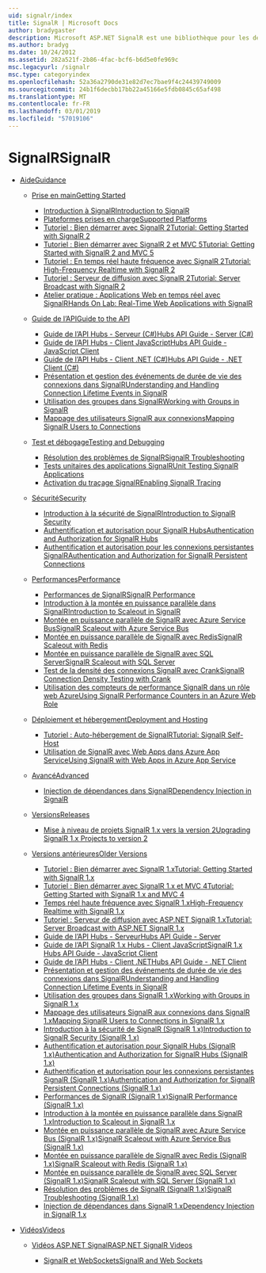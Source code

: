 ```yaml
---
uid: signalr/index
title: SignalR | Microsoft Docs
author: bradygaster
description: Microsoft ASP.NET SignalR est une bibliothèque pour les développeurs ASP.NET qui simplifie le processus d’ajout de fonctionnalités web en temps réel à vos applications.
ms.author: bradyg
ms.date: 10/24/2012
ms.assetid: 282a521f-2b86-4fac-bcf6-b6d5e0fe969c
msc.legacyurl: /signalr
msc.type: categoryindex
ms.openlocfilehash: 52a36a2790de31e82d7ec7bae9f4c24439749009
ms.sourcegitcommit: 24b1f6decbb17bb22a45166e5fdb0845c65af498
ms.translationtype: MT
ms.contentlocale: fr-FR
ms.lasthandoff: 03/01/2019
ms.locfileid: "57019106"
---
```

<a name="signalr"></a><span data-ttu-id="13f3d-103">SignalR</span><span class="sxs-lookup"><span data-stu-id="13f3d-103">SignalR</span></span>
====================
- [<span data-ttu-id="13f3d-104">Aide</span><span class="sxs-lookup"><span data-stu-id="13f3d-104">Guidance</span></span>](overview/index.md)

    - [<span data-ttu-id="13f3d-105">Prise en main</span><span class="sxs-lookup"><span data-stu-id="13f3d-105">Getting Started</span></span>](overview/getting-started/index.md)

        - [<span data-ttu-id="13f3d-106">Introduction à SignalR</span><span class="sxs-lookup"><span data-stu-id="13f3d-106">Introduction to SignalR</span></span>](overview/getting-started/introduction-to-signalr.md)
        - [<span data-ttu-id="13f3d-107">Plateformes prises en charge</span><span class="sxs-lookup"><span data-stu-id="13f3d-107">Supported Platforms</span></span>](overview/getting-started/supported-platforms.md)
        - [<span data-ttu-id="13f3d-108">Tutoriel : Bien démarrer avec SignalR 2</span><span class="sxs-lookup"><span data-stu-id="13f3d-108">Tutorial: Getting Started with SignalR 2</span></span>](overview/getting-started/tutorial-getting-started-with-signalr.md)
        - [<span data-ttu-id="13f3d-109">Tutoriel : Bien démarrer avec SignalR 2 et MVC 5</span><span class="sxs-lookup"><span data-stu-id="13f3d-109">Tutorial: Getting Started with SignalR 2 and MVC 5</span></span>](overview/getting-started/tutorial-getting-started-with-signalr-and-mvc.md)
        - [<span data-ttu-id="13f3d-110">Tutoriel : En temps réel haute fréquence avec SignalR 2</span><span class="sxs-lookup"><span data-stu-id="13f3d-110">Tutorial: High-Frequency Realtime with SignalR 2</span></span>](overview/getting-started/tutorial-high-frequency-realtime-with-signalr.md)
        - [<span data-ttu-id="13f3d-111">Tutoriel : Serveur de diffusion avec SignalR 2</span><span class="sxs-lookup"><span data-stu-id="13f3d-111">Tutorial: Server Broadcast with SignalR 2</span></span>](overview/getting-started/tutorial-server-broadcast-with-signalr.md)
        - [<span data-ttu-id="13f3d-112">Atelier pratique : Applications Web en temps réel avec SignalR</span><span class="sxs-lookup"><span data-stu-id="13f3d-112">Hands On Lab: Real-Time Web Applications with SignalR</span></span>](overview/getting-started/real-time-web-applications-with-signalr.md)
    - [<span data-ttu-id="13f3d-113">Guide de l’API</span><span class="sxs-lookup"><span data-stu-id="13f3d-113">Guide to the API</span></span>](overview/guide-to-the-api/index.md)

        - [<span data-ttu-id="13f3d-114">Guide de l’API Hubs - Serveur (C#)</span><span class="sxs-lookup"><span data-stu-id="13f3d-114">Hubs API Guide - Server (C#)</span></span>](overview/guide-to-the-api/hubs-api-guide-server.md)
        - [<span data-ttu-id="13f3d-115">Guide de l’API Hubs - Client JavaScript</span><span class="sxs-lookup"><span data-stu-id="13f3d-115">Hubs API Guide - JavaScript Client</span></span>](overview/guide-to-the-api/hubs-api-guide-javascript-client.md)
        - [<span data-ttu-id="13f3d-116">Guide de l’API Hubs - Client .NET (C#)</span><span class="sxs-lookup"><span data-stu-id="13f3d-116">Hubs API Guide - .NET Client (C#)</span></span>](overview/guide-to-the-api/hubs-api-guide-net-client.md)
        - [<span data-ttu-id="13f3d-117">Présentation et gestion des événements de durée de vie des connexions dans SignalR</span><span class="sxs-lookup"><span data-stu-id="13f3d-117">Understanding and Handling Connection Lifetime Events in SignalR</span></span>](overview/guide-to-the-api/handling-connection-lifetime-events.md)
        - [<span data-ttu-id="13f3d-118">Utilisation des groupes dans SignalR</span><span class="sxs-lookup"><span data-stu-id="13f3d-118">Working with Groups in SignalR</span></span>](overview/guide-to-the-api/working-with-groups.md)
        - [<span data-ttu-id="13f3d-119">Mappage des utilisateurs SignalR aux connexions</span><span class="sxs-lookup"><span data-stu-id="13f3d-119">Mapping SignalR Users to Connections</span></span>](overview/guide-to-the-api/mapping-users-to-connections.md)
    - [<span data-ttu-id="13f3d-120">Test et débogage</span><span class="sxs-lookup"><span data-stu-id="13f3d-120">Testing and Debugging</span></span>](overview/testing-and-debugging/index.md)

        - [<span data-ttu-id="13f3d-121">Résolution des problèmes de SignalR</span><span class="sxs-lookup"><span data-stu-id="13f3d-121">SignalR Troubleshooting</span></span>](overview/testing-and-debugging/troubleshooting.md)
        - [<span data-ttu-id="13f3d-122">Tests unitaires des applications SignalR</span><span class="sxs-lookup"><span data-stu-id="13f3d-122">Unit Testing SignalR Applications</span></span>](overview/testing-and-debugging/unit-testing-signalr-applications.md)
        - [<span data-ttu-id="13f3d-123">Activation du traçage SignalR</span><span class="sxs-lookup"><span data-stu-id="13f3d-123">Enabling SignalR Tracing</span></span>](overview/testing-and-debugging/enabling-signalr-tracing.md)
    - [<span data-ttu-id="13f3d-124">Sécurité</span><span class="sxs-lookup"><span data-stu-id="13f3d-124">Security</span></span>](overview/security/index.md)

        - [<span data-ttu-id="13f3d-125">Introduction à la sécurité de SignalR</span><span class="sxs-lookup"><span data-stu-id="13f3d-125">Introduction to SignalR Security</span></span>](overview/security/introduction-to-security.md)
        - [<span data-ttu-id="13f3d-126">Authentification et autorisation pour SignalR Hubs</span><span class="sxs-lookup"><span data-stu-id="13f3d-126">Authentication and Authorization for SignalR Hubs</span></span>](overview/security/hub-authorization.md)
        - [<span data-ttu-id="13f3d-127">Authentification et autorisation pour les connexions persistantes SignalR</span><span class="sxs-lookup"><span data-stu-id="13f3d-127">Authentication and Authorization for SignalR Persistent Connections</span></span>](overview/security/persistent-connection-authorization.md)
    - [<span data-ttu-id="13f3d-128">Performances</span><span class="sxs-lookup"><span data-stu-id="13f3d-128">Performance</span></span>](overview/performance/index.md)

        - [<span data-ttu-id="13f3d-129">Performances de SignalR</span><span class="sxs-lookup"><span data-stu-id="13f3d-129">SignalR Performance</span></span>](overview/performance/signalr-performance.md)
        - [<span data-ttu-id="13f3d-130">Introduction à la montée en puissance parallèle dans SignalR</span><span class="sxs-lookup"><span data-stu-id="13f3d-130">Introduction to Scaleout in SignalR</span></span>](overview/performance/scaleout-in-signalr.md)
        - [<span data-ttu-id="13f3d-131">Montée en puissance parallèle de SignalR avec Azure Service Bus</span><span class="sxs-lookup"><span data-stu-id="13f3d-131">SignalR Scaleout with Azure Service Bus</span></span>](overview/performance/scaleout-with-windows-azure-service-bus.md)
        - [<span data-ttu-id="13f3d-132">Montée en puissance parallèle de SignalR avec Redis</span><span class="sxs-lookup"><span data-stu-id="13f3d-132">SignalR Scaleout with Redis</span></span>](overview/performance/scaleout-with-redis.md)
        - [<span data-ttu-id="13f3d-133">Montée en puissance parallèle de SignalR avec SQL Server</span><span class="sxs-lookup"><span data-stu-id="13f3d-133">SignalR Scaleout with SQL Server</span></span>](overview/performance/scaleout-with-sql-server.md)
        - [<span data-ttu-id="13f3d-134">Test de la densité des connexions SignalR avec Crank</span><span class="sxs-lookup"><span data-stu-id="13f3d-134">SignalR Connection Density Testing with Crank</span></span>](overview/performance/signalr-connection-density-testing-with-crank.md)
        - [<span data-ttu-id="13f3d-135">Utilisation des compteurs de performance SignalR dans un rôle web Azure</span><span class="sxs-lookup"><span data-stu-id="13f3d-135">Using SignalR Performance Counters in an Azure Web Role</span></span>](overview/performance/using-signalr-performance-counters-in-an-azure-web-role.md)
    - [<span data-ttu-id="13f3d-136">Déploiement et hébergement</span><span class="sxs-lookup"><span data-stu-id="13f3d-136">Deployment and Hosting</span></span>](overview/deployment/index.md)

        - [<span data-ttu-id="13f3d-137">Tutoriel : Auto-hébergement de SignalR</span><span class="sxs-lookup"><span data-stu-id="13f3d-137">Tutorial: SignalR Self-Host</span></span>](overview/deployment/tutorial-signalr-self-host.md)
        - [<span data-ttu-id="13f3d-138">Utilisation de SignalR avec Web Apps dans Azure App Service</span><span class="sxs-lookup"><span data-stu-id="13f3d-138">Using SignalR with Web Apps in Azure App Service</span></span>](overview/deployment/using-signalr-with-azure-web-sites.md)
    - [<span data-ttu-id="13f3d-139">Avancé</span><span class="sxs-lookup"><span data-stu-id="13f3d-139">Advanced</span></span>](overview/advanced/index.md)

        - [<span data-ttu-id="13f3d-140">Injection de dépendances dans SignalR</span><span class="sxs-lookup"><span data-stu-id="13f3d-140">Dependency Injection in SignalR</span></span>](overview/advanced/dependency-injection.md)
    - [<span data-ttu-id="13f3d-141">Versions</span><span class="sxs-lookup"><span data-stu-id="13f3d-141">Releases</span></span>](overview/releases/index.md)

        - [<span data-ttu-id="13f3d-142">Mise à niveau de projets SignalR 1.x vers la version 2</span><span class="sxs-lookup"><span data-stu-id="13f3d-142">Upgrading SignalR 1.x Projects to version 2</span></span>](overview/releases/upgrading-signalr-1x-projects-to-20.md)
    - [<span data-ttu-id="13f3d-143">Versions antérieures</span><span class="sxs-lookup"><span data-stu-id="13f3d-143">Older Versions</span></span>](overview/older-versions/index.md)

        - [<span data-ttu-id="13f3d-144">Tutoriel : Bien démarrer avec SignalR 1.x</span><span class="sxs-lookup"><span data-stu-id="13f3d-144">Tutorial: Getting Started with SignalR 1.x</span></span>](overview/older-versions/tutorial-getting-started-with-signalr.md)
        - [<span data-ttu-id="13f3d-145">Tutoriel : Bien démarrer avec SignalR 1.x et MVC 4</span><span class="sxs-lookup"><span data-stu-id="13f3d-145">Tutorial: Getting Started with SignalR 1.x and MVC 4</span></span>](overview/older-versions/tutorial-getting-started-with-signalr-and-mvc-4.md)
        - [<span data-ttu-id="13f3d-146">Temps réel haute fréquence avec SignalR 1.x</span><span class="sxs-lookup"><span data-stu-id="13f3d-146">High-Frequency Realtime with SignalR 1.x</span></span>](overview/older-versions/tutorial-high-frequency-realtime-with-signalr.md)
        - [<span data-ttu-id="13f3d-147">Tutoriel : Serveur de diffusion avec ASP.NET SignalR 1.x</span><span class="sxs-lookup"><span data-stu-id="13f3d-147">Tutorial: Server Broadcast with ASP.NET SignalR 1.x</span></span>](overview/older-versions/tutorial-server-broadcast-with-aspnet-signalr.md)
        - [<span data-ttu-id="13f3d-148">Guide de l’API Hubs - Serveur</span><span class="sxs-lookup"><span data-stu-id="13f3d-148">Hubs API Guide - Server</span></span>](overview/older-versions/signalr-1x-hubs-api-guide-server.md)
        - [<span data-ttu-id="13f3d-149">Guide de l’API SignalR 1.x Hubs - Client JavaScript</span><span class="sxs-lookup"><span data-stu-id="13f3d-149">SignalR 1.x Hubs API Guide - JavaScript Client</span></span>](overview/older-versions/signalr-1x-hubs-api-guide-javascript-client.md)
        - [<span data-ttu-id="13f3d-150">Guide de l’API Hubs - Client .NET</span><span class="sxs-lookup"><span data-stu-id="13f3d-150">Hubs API Guide - .NET Client</span></span>](overview/older-versions/signalr-1x-hubs-api-guide-net-client.md)
        - [<span data-ttu-id="13f3d-151">Présentation et gestion des événements de durée de vie des connexions dans SignalR</span><span class="sxs-lookup"><span data-stu-id="13f3d-151">Understanding and Handling Connection Lifetime Events in SignalR</span></span>](overview/older-versions/handling-connection-lifetime-events.md)
        - [<span data-ttu-id="13f3d-152">Utilisation des groupes dans SignalR 1.x</span><span class="sxs-lookup"><span data-stu-id="13f3d-152">Working with Groups in SignalR 1.x</span></span>](overview/older-versions/working-with-groups.md)
        - [<span data-ttu-id="13f3d-153">Mappage des utilisateurs SignalR aux connexions dans SignalR 1.x</span><span class="sxs-lookup"><span data-stu-id="13f3d-153">Mapping SignalR Users to Connections in SignalR 1.x</span></span>](overview/older-versions/mapping-users-to-connections.md)
        - [<span data-ttu-id="13f3d-154">Introduction à la sécurité de SignalR (SignalR 1.x)</span><span class="sxs-lookup"><span data-stu-id="13f3d-154">Introduction to SignalR Security (SignalR 1.x)</span></span>](overview/older-versions/introduction-to-security.md)
        - [<span data-ttu-id="13f3d-155">Authentification et autorisation pour SignalR Hubs (SignalR 1.x)</span><span class="sxs-lookup"><span data-stu-id="13f3d-155">Authentication and Authorization for SignalR Hubs (SignalR 1.x)</span></span>](overview/older-versions/hub-authorization.md)
        - [<span data-ttu-id="13f3d-156">Authentification et autorisation pour les connexions persistantes SignalR (SignalR 1.x)</span><span class="sxs-lookup"><span data-stu-id="13f3d-156">Authentication and Authorization for SignalR Persistent Connections (SignalR 1.x)</span></span>](overview/older-versions/persistent-connection-authorization.md)
        - [<span data-ttu-id="13f3d-157">Performances de SignalR (SignalR 1.x)</span><span class="sxs-lookup"><span data-stu-id="13f3d-157">SignalR Performance (SignalR 1.x)</span></span>](overview/older-versions/signalr-performance.md)
        - [<span data-ttu-id="13f3d-158">Introduction à la montée en puissance parallèle dans SignalR 1.x</span><span class="sxs-lookup"><span data-stu-id="13f3d-158">Introduction to Scaleout in SignalR 1.x</span></span>](overview/older-versions/scaleout-in-signalr.md)
        - [<span data-ttu-id="13f3d-159">Montée en puissance parallèle de SignalR avec Azure Service Bus (SignalR 1.x)</span><span class="sxs-lookup"><span data-stu-id="13f3d-159">SignalR Scaleout with Azure Service Bus (SignalR 1.x)</span></span>](overview/older-versions/scaleout-with-windows-azure-service-bus.md)
        - [<span data-ttu-id="13f3d-160">Montée en puissance parallèle de SignalR avec Redis (SignalR 1.x)</span><span class="sxs-lookup"><span data-stu-id="13f3d-160">SignalR Scaleout with Redis (SignalR 1.x)</span></span>](overview/older-versions/scaleout-with-redis.md)
        - [<span data-ttu-id="13f3d-161">Montée en puissance parallèle de SignalR avec SQL Server (SignalR 1.x)</span><span class="sxs-lookup"><span data-stu-id="13f3d-161">SignalR Scaleout with SQL Server (SignalR 1.x)</span></span>](overview/older-versions/scaleout-with-sql-server.md)
        - [<span data-ttu-id="13f3d-162">Résolution des problèmes de SignalR (SignalR 1.x)</span><span class="sxs-lookup"><span data-stu-id="13f3d-162">SignalR Troubleshooting (SignalR 1.x)</span></span>](overview/older-versions/troubleshooting.md)
        - [<span data-ttu-id="13f3d-163">Injection de dépendances dans SignalR 1.x</span><span class="sxs-lookup"><span data-stu-id="13f3d-163">Dependency Injection in SignalR 1.x</span></span>](overview/older-versions/dependency-injection.md)
- [<span data-ttu-id="13f3d-164">Vidéos</span><span class="sxs-lookup"><span data-stu-id="13f3d-164">Videos</span></span>](videos/index.md)

    - [<span data-ttu-id="13f3d-165">Vidéos ASP.NET SignalR</span><span class="sxs-lookup"><span data-stu-id="13f3d-165">ASP.NET SignalR Videos</span></span>](videos/getting-started/index.md)

        - [<span data-ttu-id="13f3d-166">SignalR et WebSockets</span><span class="sxs-lookup"><span data-stu-id="13f3d-166">SignalR and Web Sockets</span></span>](videos/getting-started/signalr-and-web-sockets.md)

